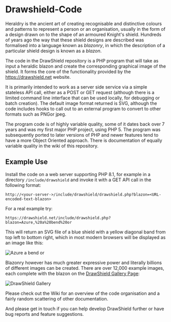 # Drawshield-Code

Heraldry is the ancient art of creating recognisable and distinctive colours and patterns to represent a person or an organisation, usually in the form of a design drawn on to the shape of an armoured Knight's shield. Hundreds of years ago the way that these shield designs are described was formalised into a language known as _blazonry_, in which the description of a particular shield design is known as a _blazon_.

The code in the DrawShield repository is a PHP program that will take as input a heraldic blazon and create the corresponding graphical image of the shield. It forms the core of the functionality provided by the https://drawshield.net website.

It is primarily intended to work as a server side service via a simple stateless API call, either as a POST or GET request (although there is a limited command line interface that can be used locally, for debugging or batch creation). The default image format returned is SVG, although the code includes hooks to call out to an external program to convert to other formats such as PNGor jpeg.

The program code is of highly variable quality, some of it dates back over 7 years and was my first major PHP project, using PHP 5. The program was subsequently ported to later versions of PHP and newer features tend to have a more Object Oriented approach. There is documentation of equally variable quality in the wiki of this repository.

## Example Use

Install the code on a web server supporting PHP 8.1, for example in a directory ```/include/drawshield``` and invoke it with a GET API call in the following format:

```http://<your-server->/include/drawshield/drawshield.php?blazon=<URL-encoded-text-blazon>```

For a real example try:

```https://drawshield.net/include/drawshield.php?blazon=Azure,%20a%20bend%20or```

This will return an SVG file of a blue shield with a yellow diagonal band from top left to bottom right, which in most modern browsers will be displayed as an image like this:

![Azure a bend or](/examples/azure-a-bend-or.png)

Blazonry however has much greater expressive power and literally billions of different images can be created. There are over 12,000 example images, each complete with the blazon on the [DrawShield Gallery Page](https://drawshield.net/gallery/index.html):

![DrawShield Gallery](/examples/gallery.png)

Please check out the Wiki for an overview of the code organisation and a fairly random scattering of other documentation.

And please get in touch if you can help develop DrawShield further or have bug reports and feature suggestions.

